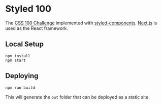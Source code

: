 <!-- @format -->

# Styled 100

The [CSS 100 Challenge](https://codepen.io/collection/DYwpLQ?grid_type=list&sort_col=updated_at&sort_order=desc) implemented with [styled-components](https://styled-components.com/).
[Next.js](https://nextjs.org/) is used as the React framework.

## Local Setup

```
npm install
npm start
```

## Deploying

```
npm run build
```

This will generate the `out` folder that can be deployed as a static site.
